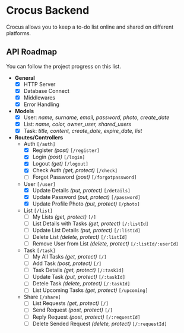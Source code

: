 
# Crocus Backend

Crocus allows you to keep a to-do list online and shared on different platforms.

## API Roadmap
You can follow the project progress on this list.
- **General**
	- [x] HTTP Server
	- [x] Database Connect
	- [x] Middlewares
	- [x] Error Handling
- **Models**
	- [x] User: *name, surname, email, password, photo, create_date*
	- [x] List: *name, color, owner_user, shared_users*
	- [x] Task: *title, content, create_date, expire_date, list*
- **Routes/Controllers**
	- Auth `[/auth]`
		- [x] Register *(post)* `[/register]`
		- [x] Login *(post)* `[/login]`
		- [x] Logout *(get)* `[/logout]`
		- [x] Check Auth *(get, protect)* `[/check]`
		- [ ] Forgot Password *(post)* `[/forgotpassword]`
	- User `[/user]`
		- [x] Update Details *(put, protect)* `[/details]`
		- [x] Update Password *(put, protect)* `[/password]`
		- [x] Update Profile Photo *(put, protect)* `[/photo]`
	- List `[/list]`
		- [ ] My Lists *(get, protect)* `[/]`
		- [ ] List Details with Tasks *(get, protect)* `[/:listId]`
		- [ ] Update List Details *(put, protect)* `[/:listId]`
		- [ ] Delete List *(delete, protect)* `[/:listId]`
		- [ ] Remove User from List *(delete, protect)* `[/:listId/:userId]`
	- Task `[/task]`
		- [ ] My All Tasks *(get, protect)* `[/]`
		- [ ] Add Task *(post, protect)* `[/]`
		- [ ] Task Details *(get, protect)* `[/:taskId]`
		- [ ] Update Task *(put, protect)* `[/:taskId]`
		- [ ] Detele Task *(delete, protect)* `[/:taskId]`
		- [ ] List Upcoming Tasks *(get, protect)* `[/upcoming]`
	- Share `[/share]`
		- [ ] List Requests *(get, protect)* `[/]`
		- [ ] Send Request *(post, protect)* `[/]`
		- [ ] Reply Request *(post, protect)* `[/:requestId]`
		- [ ] Delete Sended Request *(delete, protect)* `[/:requestId]`